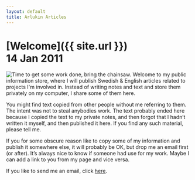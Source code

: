```yaml
---
layout: default
title: Arlukin Articles
---
```


[Welcome]({{ site.url }})<br/><abbr>14 Jan 2011</abbr>
=================================================================

![Time to get some work done, bring the chainsaw.](/projects/images/chainsaw.jpg "Time to get some work done, bring the chainsaw.")
Welcome to my public information store, where I will publish
Swedish & English articles related to projects I'm involved in.
Instead of writing notes and text and store them privately on my
computer, I share some of them here.

You might find text copied from other people without me referring to
them. The intent was not to steal anybodies work. The text probably
ended here because I copied the text to my private notes, and then
forgot that I hadn’t written it myself, and then published it here.
If you find any such material, please tell me.

If you for some obscure reason like to copy some of my information and
publish it somewhere else, it will probably be OK, but drop me an email
first (or after). It’s always nice to know if someone had use for my
work. Maybe I can add a link to you from my page and vice versa.

If you like to send me an email, click [here](mailto:articles@cybercow.se).

